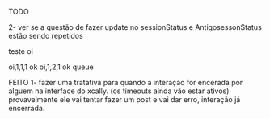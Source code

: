 TODO


2- ver se a questão de fazer update no sessionStatus e AntigosessonStatus estão sendo repetidos

teste oi

oi,1,1,1 ok
oi,1,2,1 ok queue


FEITO 
1- fazer uma tratativa para quando a interação for encerada por alguem na interface do xcally. (os timeouts ainda vão estar ativos)
provavelmente ele vai tentar fazer um post e vai dar erro, interação já encerrada.


